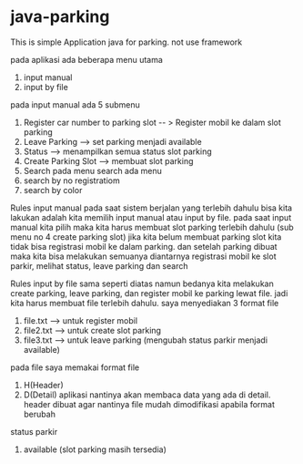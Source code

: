 # java-parking
This is simple Application java for parking.  not use framework 

pada aplikasi ada beberapa menu utama
1. input manual
2. input by file

pada input manual ada 5 submenu
1. Register car number to parking slot -- > Register mobil ke dalam slot parking
2. Leave Parking --> set parking menjadi available
3. Status --> menampilkan semua status slot parking 
4. Create Parking Slot --> membuat slot parking
5. Search 
pada menu search ada menu
1. search by no registratiom
2. search by color

Rules input manual
pada saat sistem berjalan yang terlebih dahulu bisa kita lakukan adalah kita memilih input manual atau input by file. pada saat input manual kita pilih maka kita harus membuat slot parking terlebih dahulu (sub menu no 4 create parking slot) jika kita belum membuat parking slot
kita tidak bisa registrasi mobil ke dalam parking. dan setelah parking dibuat maka kita bisa melakukan semuanya diantarnya registrasi mobil
ke slot parkir, melihat status, leave parking dan search
 
Rules input by file
sama seperti diatas namun bedanya kita melakukan create parking, leave parking, dan register mobil ke parking lewat file. jadi kita harus membuat file terlebih dahulu. saya menyediakan 3 format file
1. file.txt --> untuk register mobil
2. file2.txt --> untuk create slot parking
3. file3.txt --> untuk leave parking (mengubah status parkir menjadi available)

pada file saya memakai format file 
1. H(Header)
2. D(Detail)
aplikasi nantinya akan membaca data yang ada di detail. header dibuat agar nantinya file mudah dimodifikasi apabila format berubah

status parkir 
1. available (slot parking masih tersedia)

